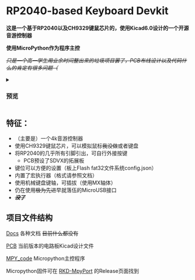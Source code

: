 # RP2040-based Keyboard Devkit

**这是一个基于RP2040以及CH9329键鼠芯片的，使用Kicad6.0设计的一个开源音游控制器**

**使用MicroPython作为程序主控**

_~~只是一个高一学生用业余时间整出来的垃圾项目罢了，PCB布线设计以及代码什么的肯定有很多问题（~~_

<details><summary>

### 预览

</summary>

![1](/Docs/PICs/IMG_1.jpg)
![2](/Docs/PICs/IMG_2.jpg)

</details>


## 特征：

  - （主要是）一个4k音游控制器
  - 使用CH9329键鼠芯片，可以模拟鼠标~~我没做~~或者键盘
  - 将RP2040的几乎所有引脚引出，可自行外接按键
    - PCB预设了SDVX的拓展板
  - 键位可以方便的设置（板上Flash fat32文件系统config.json）
  - 内置了宏执行器（格式请参照文档）
  - 使用机械键盘键轴，可插拔（使用MX轴体）
  - 仍在使用~~极为先进~~早就落伍的MicroUSB接口
  - ~~***没了***~~

## 项目文件结构
  [Docs](https://github.com/PCX-LK/RKD/tree/main/Docs) 各种文档 ~~目前什么都没有~~

  [PCB](https://github.com/PCX-LK/RKD/tree/main/PCB) 当前版本的电路板Kicad设计文件

  [MPY_code](https://github.com/PCX-LK/RKD/tree/main/MPY_code) Micropython主控程序

  Micropython固件可在 [RKD-MpyPort](https://github.com/PCX-LK/RKD-MpyPort) 的Release页面找到
